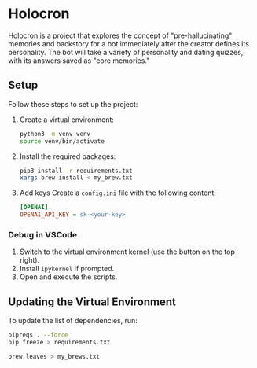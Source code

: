 # Holocron

Holocron is a project that explores the concept of "pre-hallucinating" memories and backstory for a bot immediately after the creator defines its personality. The bot will take a variety of personality and dating quizzes, with its answers saved as "core memories."

## Setup

Follow these steps to set up the project:

1. Create a virtual environment:
    ```sh
    python3 -m venv venv
    source venv/bin/activate
    ```

2. Install the required packages:
    ```sh
    pip3 install -r requirements.txt
    xargs brew install < my_brew.txt
    ```

3. Add keys
    Create a `config.ini` file with the following content:
    ```ini
    [OPENAI]
    OPENAI_API_KEY = sk-<your-key>
    ```

### Debug in VSCode

1. Switch to the virtual environment kernel (use the button on the top right).
2. Install `ipykernel` if prompted.
4. Open and execute the scripts.

## Updating the Virtual Environment

To update the list of dependencies, run:
```sh
pipreqs . --force
pip freeze > requirements.txt
```
```sh
brew leaves > my_brews.txt
```

